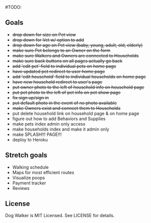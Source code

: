 #TODO:

## Goals
* ~~drop down for size on Pet view~~
* ~~drop down for Vet w/ option to add~~
* ~~drop down for age on Pet view (baby, young, adult, old, elderly)~~
* ~~make sure Pet belongs to an Owner on the form~~
* ~~make sure Walkers and Owners are connected to Households~~
* ~~make sure back buttons on all pages actually go back~~
* ~~add 'edit pet' field to individual pets on home page~~
* ~~have updated pet redirect to user home page~~
* ~~add 'edit household' field to individual households on home page~~
* ~~have new household redirect to user's page~~
* ~~put owner photo to the left of household info on household page~~
* ~~put pet photo to the left of pet info on pet show page~~
* ~~fix sign up/sign in~~
* ~~put default photo in the event of no photo available~~
* ~~make Owners exist and connect them to Households~~
* put delete household link on household page & on home page
* figure out how to add Behaviors and Supplies
* make pets index admin only access
* make households index and make it admin only
* make SPLASH!!! PAGE!!!
* deploy to Heroku

## Stretch goals
* Walking schedule
* Maps for most efficient routes
* Visualize poops 
* Payment tracker
* Reviews

## License

Dog Walker is MIT Licensed. See LICENSE for details.
